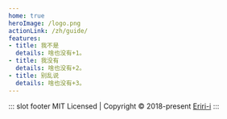 ```yaml
---
home: true
heroImage: /logo.png
actionLink: /zh/guide/
features:
- title: 我不是
  details: 啥也没有+1。
- title: 我没有
  details: 啥也没有+2。
- title: 别乱说
  details: 啥也没有+3。
---
```

::: slot footer
MIT Licensed | Copyright © 2018-present [Eriri-i](https://github.com/Eriri-i)
:::
